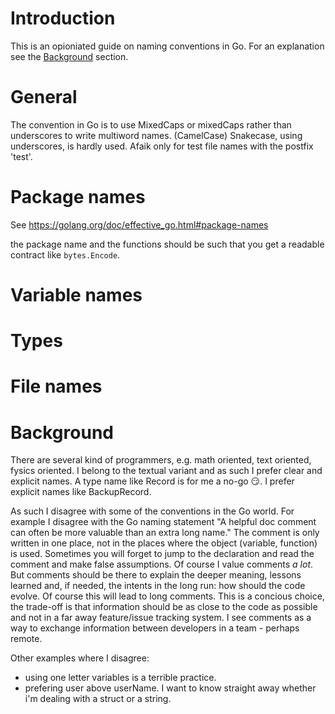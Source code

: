 # Introduction
This is an opioniated guide on naming conventions in Go. For an explanation see the [Background](#background) section.



# General
The convention in Go is to use MixedCaps or mixedCaps rather than underscores to write multiword names. (CamelCase)
Snakecase, using underscores, is hardly used. Afaik only for test file names with the postfix 'test'.

# Package names
See https://golang.org/doc/effective_go.html#package-names

the package name and the functions should be such that you get a readable contract like `bytes.Encode`.

# Variable names


# Types


# File names


# Background
There are several kind of programmers, e.g. math oriented, text oriented, fysics oriented. I belong to the textual variant and as such I prefer clear and explicit names. A type name like Record is for me a no-go :smirk:. I prefer explicit names like BackupRecord.

As such I disagree with some of the conventions in the Go world. For example I disagree with the Go naming statement "A helpful doc comment can often be more valuable than an extra long name."
The comment is only written in one place, not in the places where the object (variable, function) is used. Sometimes you will forget to jump to the declaration and read the comment and make false assumptions. Of course I value comments *a lot*. But comments should be there to explain the deeper meaning, lessons learned and, if needed, the intents in the long run: how should the code evolve. Of course this will lead to long comments. This is a concious choice, the trade-off is that information should be as close to the code as possible and not in a far away feature/issue tracking system. I see comments as a way to exchange information between developers in a team - perhaps remote. 

Other examples where I disagree:
- using one letter variables is a terrible practice.
- prefering user above userName. I want to know straight away whether i'm dealing with a struct or a string.
